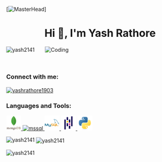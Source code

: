 [![MasterHead](https://1.bp.blogspot.com/-7A4WynwLsMw/XbBpCXG8fHI/AAAAAAAAMt4/uOalbpLskYgrwGbllhSu2SDj_Mig8SXJQCLcBGAsYHQ/s1600/2000_600px.gif)]
<h1 align="center">Hi 👋, I'm Yash Rathore</h1>
<img align="right" alt="Coding" width="400" src="https://www.google.com/url?sa=i&url=https%3A%2F%2Fwww.dataversity.net%2Fcan-data-strategy-strengthen-advanced-analytics%2F&psig=AOvVaw1PoVvS0p9ilgVEPcSd_whj&ust=1647731943509000&source=images&cd=vfe&ved=0CAsQjRxqFwoTCLCO5Ibm0PYCFQAAAAAdAAAAABAK">
<p align="left"> <img src="https://komarev.com/ghpvc/?username=yash2141&label=Profile%20views&color=0e75b6&style=flat" alt="yash2141" /> </p>

<p align="left"> <a href="https://twitter.com/" target="blank"><img src="https://img.shields.io/twitter/follow/?logo=twitter&style=for-the-badge" alt="" /></a> </p>

<h3 align="left">Connect with me:</h3>
<p align="left">
<a href="https://instagram.com/yashrathore1903" target="blank"><img align="center" src="https://raw.githubusercontent.com/rahuldkjain/github-profile-readme-generator/master/src/images/icons/Social/instagram.svg" alt="yashrathore1903" height="30" width="40" /></a>
</p>

<h3 align="left">Languages and Tools:</h3>
<p align="left"> <a href="https://www.mongodb.com/" target="_blank" rel="noreferrer"> <img src="https://raw.githubusercontent.com/devicons/devicon/master/icons/mongodb/mongodb-original-wordmark.svg" alt="mongodb" width="40" height="40"/> </a> <a href="https://www.microsoft.com/en-us/sql-server" target="_blank" rel="noreferrer"> <img src="https://www.svgrepo.com/show/303229/microsoft-sql-server-logo.svg" alt="mssql" width="40" height="40"/> </a> <a href="https://www.mysql.com/" target="_blank" rel="noreferrer"> <img src="https://raw.githubusercontent.com/devicons/devicon/master/icons/mysql/mysql-original-wordmark.svg" alt="mysql" width="40" height="40"/> </a> <a href="https://pandas.pydata.org/" target="_blank" rel="noreferrer"> <img src="https://raw.githubusercontent.com/devicons/devicon/2ae2a900d2f041da66e950e4d48052658d850630/icons/pandas/pandas-original.svg" alt="pandas" width="40" height="40"/> </a> <a href="https://www.python.org" target="_blank" rel="noreferrer"> <img src="https://raw.githubusercontent.com/devicons/devicon/master/icons/python/python-original.svg" alt="python" width="40" height="40"/> </a> </p>

<p><img align="left" src="https://github-readme-stats.vercel.app/api/top-langs?username=yash2141&show_icons=true&locale=en&layout=compact" alt="yash2141" /></p>

<p>&nbsp;<img align="center" src="https://github-readme-stats.vercel.app/api?username=yash2141&show_icons=true&locale=en" alt="yash2141" /></p>

<p><img align="center" src="https://github-readme-streak-stats.herokuapp.com/?user=yash2141&" alt="yash2141" /></p>


